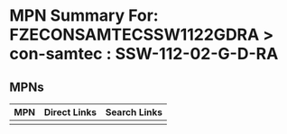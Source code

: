



# MPN Summary For: FZECONSAMTECSSW1122GDRA > con-samtec : SSW-112-02-G-D-RA

## MPNs
  

|MPN|Direct Links|Search Links|
| :--- | :--- | :--- |
||||
